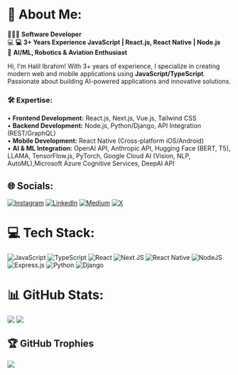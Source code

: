 # 💫 About Me:
🧑🏻‍💻 **Software Developer**  
💻 **💻 3+ Years Experience JavaScript | React.js, React Native | Node.js**  
🤖 **AI/ML, Robotics & Aviation Enthusiast**

Hi, I'm Halil Ibrahim! With 3+ years of experience, I specialize in creating modern web and mobile applications using **JavaScript/TypeScript**. Passionate about building AI-powered applications and innovative solutions.

### 🛠️ Expertise:  
• **Frontend Development:** React.js, Next.js, Vue.js, Tailwind CSS  
• **Backend Development:** Node.js, Python/Django, API Integration (REST/GraphQL)  
• **Mobile Development:** React Native (Cross-platform iOS/Android)  
• **AI & ML Integration:** OpenAI API, Anthropic API, Hugging Face (BERT, T5), LLAMA, TensorFlow.js, PyTorch, Google Cloud AI (Vision, NLP, AutoML),Microsoft Azure Cognitive Services, DeepAI API

## 🌐 Socials:
[![Instagram](https://img.shields.io/badge/Instagram-%23E4405F.svg?logo=Instagram&logoColor=white)](https://instagram.com/halil.coding/) [![LinkedIn](https://img.shields.io/badge/LinkedIn-%230077B5.svg?logo=linkedin&logoColor=white)](https://linkedin.com/in/halilxibrahim/) [![Medium](https://img.shields.io/badge/Medium-12100E?logo=medium&logoColor=white)](https://medium.com/@halilxibrahim) [![X](https://img.shields.io/badge/X-black.svg?logo=X&logoColor=white)](https://x.com/halilxibrahim_) 

# 💻 Tech Stack:
![JavaScript](https://img.shields.io/badge/javascript-%23323330.svg?style=for-the-badge&logo=javascript&logoColor=%23F7DF1E)
![TypeScript](https://img.shields.io/badge/typescript-%23007ACC.svg?style=for-the-badge&logo=typescript&logoColor=white)
![React](https://img.shields.io/badge/react-%2320232a.svg?style=for-the-badge&logo=react&logoColor=%2361DAFB)
![Next JS](https://img.shields.io/badge/Next-black?style=for-the-badge&logo=next.js&logoColor=white)
![React Native](https://img.shields.io/badge/react_native-%2320232a.svg?style=for-the-badge&logo=react&logoColor=%2361DAFB)
![NodeJS](https://img.shields.io/badge/node.js-6DA55F?style=for-the-badge&logo=node.js&logoColor=white)
![Express.js](https://img.shields.io/badge/express.js-%23404d59.svg?style=for-the-badge&logo=express&logoColor=%2361DAFB)
![Python](https://img.shields.io/badge/python-3670A0?style=for-the-badge&logo=python&logoColor=ffdd54)
![Django](https://img.shields.io/badge/django-%23092E20.svg?style=for-the-badge&logo=django&logoColor=white)


# 📊 GitHub Stats:
![](https://github-readme-streak-stats.herokuapp.com/?user=halilxibrahim&theme=radical&hide_border=false)
![](https://github-readme-stats.vercel.app/api/top-langs/?username=halilxibrahim&theme=radical&hide_border=false&include_all_commits=true&count_private=true&layout=compact)

## 🏆 GitHub Trophies
![](https://github-profile-trophy.vercel.app/?username=halilxibrahim&theme=radical&no-frame=false&no-bg=false&margin-w=4)


<!-- Proudly created with GPRM ( https://gprm.itsvg.in ) -->
